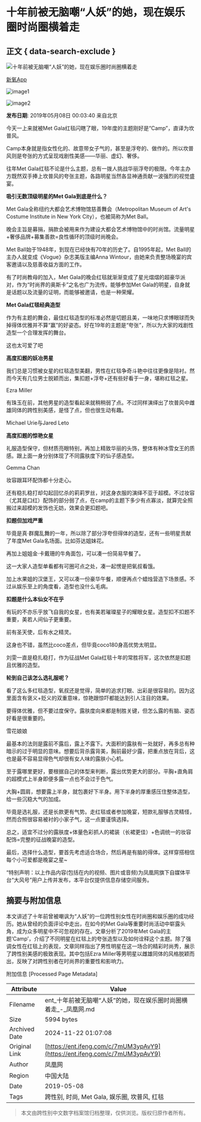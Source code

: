 # 十年前被无脑嘲“人妖”的她，现在娱乐圈时尚圈横着走

## 正文 { data-search-exclude }


![十年前被无脑嘲“人妖”的她，现在娱乐圈时尚圈横着走](//d.ifengimg.com/w121_h75_q90/e0.ifengimg.com/04/2019/0508/320BAAFEEAB420E8456872032D115B6717C51594_size65_w750_h915.jpeg)

[新氧App](https://ishare.ifeng.com/mediaShare/home/1148548/media)

![image1](https://x0.ifengimg.com/ucms/2022_05/F0CA5364C2EE44D3C30EB63ED29990CDE86D9D3F_size3_w100_h40.png)

![image2](https://x0.ifengimg.com/ucms/2022_05/20B903E4FDFBB2BFE6240FC545BD87FBA9243DC1_size26_w1000_h1000.png)

**发布日期**: 2019年05月08日 00:03:40 来自北京

今天一上来就被Met Gala红毯闪瞎了眼，19年度的主题刚好是“Camp”，直译为坎普风。

Camp本身就是指女性化的、故意带女子气的，甚至是浮夸的、做作的。所以坎普风则是夸张的方式呈现戏剧性美感——华丽、虚幻、奢侈。

往年Met Gala红毯不论是什么主题，总有一拨人挑战华丽浮夸的极限。今年主办方既然双手捧上坎普风的夸张主题，各路明星当然各显神通贡献一波强烈的视觉盛宴。

**吸引无数顶级明星的Met Gala到底是什么？**

Met Gala全称纽约大都会艺术博物馆慈善舞会（Metropolitan Museum of Art's Costume Institute in New York City），也被简称为Met Ball。

晚会主旨是募捐，捐款会被用来作为建设大都会艺术博物馆中的时尚馆。流量明星+奢侈品牌+募集善款=良性循环的顶级时尚晚会。

Met Ball始于1948年，到现在已经快有70年的历史了。自1995年起，Met Ball的主办人就变成《Vogue》杂志美版主编Anna Wintour，由她来负责整场晚宴的宾客邀请以及慈善收益方面的工作。

有了时尚教母的加入，Met Gala的晚会红毯就渐渐变成了星光熠熠的超豪华派对，作为“时尚界的奥斯卡”之名也广为流传。能够参加Met Gala的明星，自身就是话题以及流量的证明，而能够被邀请，也是一种荣耀。

**Met Gala红毯经典造型**

作为有主题的舞会，最佳红毯造型的标准必然是切题且美，一味地只求博眼球而失掉得体优雅并不算“赢”的好姿态。好在19年的主题是“夸张”，所以为大家的戏剧性造型一个合理发挥的舞台。

这也太可爱了吧

**高度扣题的妖冶男星**

我们总是习惯被女星的红毯造型美翻，男性在红毯争奇斗艳中往往更像是陪衬。然而今天有几位男士脱颖而出，集扣题+浮夸+还有些好看于一身，堪称红毯之星。

Ezra Miller

有珠玉在前，其他男星的造型看起来就稍稍弱了点。不过同样演绎出了坎普风中雌雄同体的跨性别美感，是怪了点，但也很生动有趣。

Michael Urie与Jared Leto 

**高度扣题的惊艳女星**

礼服造型保守，但材质亮眼特别，再加上精致华丽的头饰，整体有种冰雪女王的质感。跟上面一身分别体现了不同露肤度下的仙子感造型。

Gemma Chan

妆容跟耳环配饰都十分走心。

还有稳扎稳打却勾起回忆杀的莉莉罗丝，对这身衣服的演绎不亚于超模。不过妆容（尤其是口红）配饰的部分弱了点，在camp的主题下多少有点寡淡，就算完全照搬过来超模的发饰也无妨，效果会更扣题吧。

**扣题但加戏严重**

毕竟是真·群魔乱舞的一年，所以除了部分浮夸但得体的造型，还有一些明星贡献了年度Met Gala名场面。比如芬达姐妹花。

再加上姐姐金·卡戴珊的牛角面包，可以凑一份简易早餐了。

这一大家人造型单看都有可圈可点之处，凑一起愣是把氧叔看饿。

加上水果姐的汉堡王，又可以凑一份豪华午餐，顺便再点个蜡烛营造下场景感。不过从娱乐至上的角度看，造型也没什么毛病。

**扣题是什么本仙女不在乎**

有玩的不亦乐乎放飞自我的女星，也有美若璀璨星子的耀眼女星。造型扣不扣题不重要，美若人间仙子更重要。

前有圣天使，后有水之精灵。

这身也不错，虽然比coco差点，但毕竟coco180身高优势太明显。

刘雯一直是稳扎稳打，作为征战Met Gala红毯十年的常胜将军，这次依然是扣题且优雅的造型。

**轮到自己该怎么选礼服呢？**

看了这么多红毯造型，氧叔还是觉得，简单的追求打眼、出彩是很容易的。因为这里面含有褒义+贬义的双重意味，惊艳跟惊吓都能达到引人注目的效果。

要得体优雅，但不要过度保守。露肤度向来都是制胜关键，但怎么露的有脑、姿态好看是很重要的。

雪花娘娘

最基本的法则是露前不露后，露上不露下。大面积的露肤有一处就好，再多总有种暗示的过于明显的意味。想要后背杀露背美，胸前最好少露，把重点放在背后，这也是最不容易显得色气却很有女人味的露肤小心机。

至于露哪里更好，要根据自己的体型来判断，露出优势更大的部分。平胸+直角肩的超模式上半身即便多露一点也不会过于色气。

大胸+圆肩，想要露上半身，就包裹好下半身。用下半身的厚重感压住整体造型，给一些沉稳大气的加成。

毕竟是选礼服，还是长款更有气势。走红毯或者参加晚宴，短款礼服够古灵精怪，然而合照很容易被衬的小家子气，这一点要谨慎选择。

总之，适宜不过分的露肤度+体量色彩抓人的裙装（长裙更佳）+色调统一的妆容配饰=完整的征战晚宴的造型。

最后，选择什么造型，要首先考虑适合场合，然后再是有脑的得体。这样穿搭相信每个小可爱都是晚宴之星~

“特别声明：以上作品内容(包括在内的视频、图片或音频)为凤凰网旗下自媒体平台“大风号”用户上传并发布，本平台仅提供信息存储空间服务。

## 摘要与附加信息

<!-- tcd_abstract -->
本文讲述了十年前曾被嘲讽为“人妖”的一位跨性别女性在时尚圈和娱乐圈的成功经历。她从曾经的负面评论中走出，在如今的Met Gala等重要时尚活动中崭露头角，成为众多明星中不可忽视的存在。文章分析了2019年Met Gala的主题‘Camp’，介绍了不同明星在红毯上的夸张造型以及如何诠释这个主题。除了强调女性在红毯上的表现，文章同样指出了男性明星在这一场合的精彩时尚秀，展示了跨性别美感的极致表现。其中包括Ezra Miller等男明星以雌雄同体的风格脱颖而出，反映了对跨性别者在时尚界的重要性和影响力。
<!-- tcd_abstract_end -->

附加信息 [Processed Page Metadata]

| Attribute       | Value                                  |
|-----------------|----------------------------------------|
| Filename        | ent_十年前被无脑嘲“人妖”的她，现在娱乐圈时尚圈横着走_-_凤凰网.md                             |
| Size            | 5994 bytes                           |
| Archived Date   | 2024-11-22 01:07:08                             |
| Original Link   | [https://ent.ifeng.com/c/7mUM3ypAvY9](https://ent.ifeng.com/c/7mUM3ypAvY9)                       |
| Author          | 凤凰网                               |
| Region          | 中国大陆                               |
| Date            | 2019-05-08                                 |
| Tags            | 跨性别, 时尚, Met Gala, 娱乐圈, 坎普风, 红毯                                 |
>
> 本文由跨性别中文数字档案馆归档整理，仅供浏览。版权归原作者所有。
>